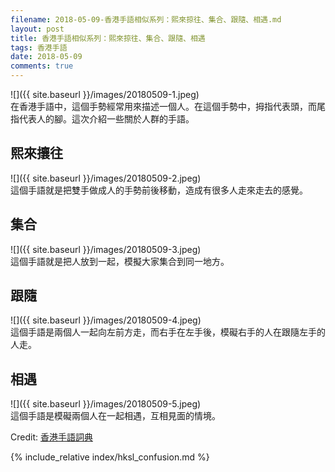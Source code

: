 ```yaml
---
filename: 2018-05-09-香港手語相似系列：熙來掠往、集合、跟隨、相遇.md
layout: post
title: 香港手語相似系列：熙來掠往、集合、跟隨、相遇
tags: 香港手語
date: 2018-05-09
comments: true
---
```


![]({{ site.baseurl }}/images/20180509-1.jpeg)  
在香港手語中，這個手勢經常用來描述一個人。在這個手勢中，拇指代表頭，而尾指代表人的腳。這次介紹一些關於人群的手語。

## 熙來攘往
![]({{ site.baseurl }}/images/20180509-2.jpeg)  
這個手語就是把雙手做成人的手勢前後移動，造成有很多人走來走去的感覺。

## 集合
![]({{ site.baseurl }}/images/20180509-3.jpeg)  
這個手語就是把人放到一起，模擬大家集合到同一地方。

## 跟隨
![]({{ site.baseurl }}/images/20180509-4.jpeg)  
這個手語是兩個人一起向左前方走，而右手在左手後，模礙右手的人在跟隨左手的人走。

## 相遇
![]({{ site.baseurl }}/images/20180509-5.jpeg)  
這個手語是模礙兩個人在一起相遇，互相見面的情境。

Credit: [香港手語詞典](http://www.cp1897.com.hk/product_info.php?BookId=9789629961954)

{% include_relative index/hksl_confusion.md %}